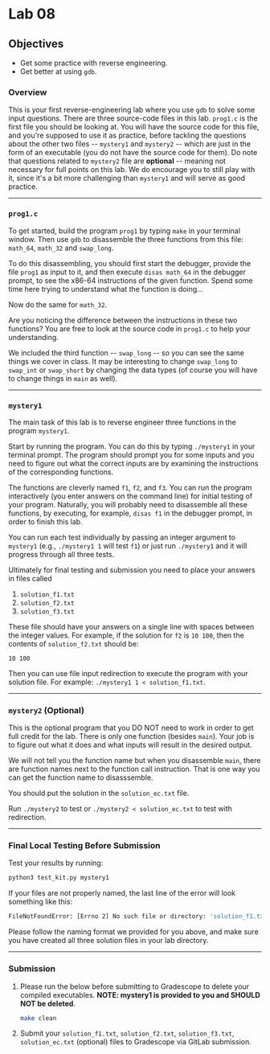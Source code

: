 # Lab 08

## Objectives

* Get some practice with reverse engineering.
* Get better at using `gdb`.

### Overview

This is your first reverse-engineering lab where you use `gdb` to solve some
input questions. There are three source-code files in this lab. `prog1.c` is the
first file you should be looking at. You will have the source code for this
file, and you're supposed to use it as practice, before tackling the questions
about the other two files -- `mystery1` and `mystery2` -- which are just in the
form of an executable (you do not have the source code for them). Do note that
questions related to `mystery2` file are **optional** -- meaning not necessary
for full points on this lab. We do encourage you to still play with it, since
  it's a bit more challenging than `mystery1` and will serve as good practice.

---

### `prog1.c`

To get started, build the program `prog1` by typing `make` in your terminal
window. Then use `gdb` to disassemble the three functions from this file:
`math_64`, `math_32` and `swap_long`.

To do this disassembling, you should first start the debugger, provide the file
`prog1` as input to it, and then execute `disas math_64` in the debugger prompt,
to see the x86-64 instructions of the given function. Spend some time here
trying to understand what the function is doing...

Now do the same for `math_32`.

Are you noticing the difference between the instructions in these two functions?
You are free to look at the source code in `prog1.c` to help your understanding.

We included the third function -- `swap_long` -- so you can see the same things
we cover in class. It may be interesting to change `swap_long` to `swap_int` or
`swap_short` by changing the data types (of course you will have to change
things in `main` as well).

---

### `mystery1`

The main task of this lab is to reverse engineer three functions in the program
`mystery1`.

Start by running the program. You can do this by typing `./mystery1` in your
terminal prompt. The program should prompt you for some inputs and you need to
figure out what the correct inputs are by examining the instructions of the
corresponding functions.  

The functions are cleverly named `f1`, `f2`, and `f3`.  You can run the program
interactively (you enter answers on the command line) for initial testing of
your program. Naturally, you will probably need to disassemble all these
functions, by executing, for example, `disas f1` in the debugger prompt, in
order to finish this lab.

You can run each test individually by passing an integer argument to `mystery1`
(e.g., `./mystery1 1` will test `f1`) or just run `./mystery1` and it will
progress through all three tests.

Ultimately for final testing and submission you need to place your answers in
files called 

1. `solution_f1.txt`
2. `solution_f2.txt`
3. `solution_f3.txt`

These file should have your answers on a single line with spaces between the
integer values. For example, if the solution for `f2` is `10 100`, then the
contents of `solution_f2.txt` should be:

```text
10 100
```

Then you can use file input redirection to execute the program with your
solution file. For example: `./mystery1 1 < solution_f1.txt`.

---

### `mystery2` (Optional)

This is the optional program that you DO NOT need to work in order to get full
credit for the lab. There is only one function (besides `main`). Your job is to
figure out what it does and what inputs will result in the desired output.

We will not tell you the function name but when you disassemble `main`, there
are function names next to the function call instruction. That is one way you
can get the function name to disasssemble.

You should put the solution in the `solution_ec.txt` file.

Run `./mystery2` to test or `./mystery2 < solution_ec.txt` to test with
redirection.

---

### Final Local Testing Before Submission

Test your results by running:

```bash
python3 test_kit.py mystery1
```

If your files are not properly named, the last line of the error will look
something like this:

```bash
FileNotFoundError: [Errno 2] No such file or directory: 'solution_f1.txt'
```

Please follow the naming format we provided for you above, and make sure you
have created all three solution files in your lab directory.

---

### Submission

1. Please run the below before submitting to Gradescope to delete your compiled
   executables. **NOTE: mystery1 is provided to you and SHOULD NOT be deleted**.
   
   ```bash
   make clean
   ```

2. Submit your `solution_f1.txt`, `solution_f2.txt`, `solution_f3.txt`,
   `solution_ec.txt` (optional) files to Gradescope via GitLab submission.
